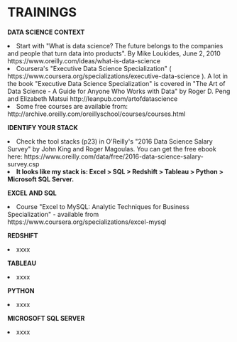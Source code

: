 # TRAININGS


<b>DATA SCIENCE CONTEXT</b>

<li>Start with "What is data science? The future belongs to the companies and people that turn data into products". By Mike Loukides, June 2, 2010 https://www.oreilly.com/ideas/what-is-data-science </li>


<li>Coursera's "Executive Data Science Specialization" ( https://www.coursera.org/specializations/executive-data-science ). A lot in the book "Executive Data Science Specialization"  is covered in "The Art of Data Science - A Guide for Anyone Who Works with Data" by Roger D. Peng and Elizabeth Matsui http://leanpub.com/artofdatascience  </li>


<li>Some free courses are available from: http://archive.oreilly.com/oreillyschool/courses/courses.html  </li>





<b>IDENTIFY YOUR STACK</b>

 <li>Check the tool stacks (p23) in O'Reilly's "2016 Data Science Salary Survey" by John King and Roger Magoulas. You can get the free ebook here: https://www.oreilly.com/data/free/2016-data-science-salary-survey.csp  </li>

 <li><b>It looks like my stack is: Excel > SQL > Redshift > Tableau > Python > Microsoft SQL Server.</b> </li>




<b>EXCEL AND SQL</b>

<li>Course "Excel to MySQL: Analytic Techniques for Business Specialization" - available from https://www.coursera.org/specializations/excel-mysql  </li>




<b>REDSHIFT</b>
<li> xxxx </li>




<b>TABLEAU</b>
<li> xxxx </li>



<b>PYTHON</b>
<li> xxxx </li>



<b>MICROSOFT SQL SERVER</b>
<li> xxxx </li>







